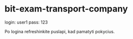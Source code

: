 # bit-exam-transport-company

login: user1
pass: 123

Po logina refreshinkite puslapi, kad pamatyti pokycius.
